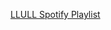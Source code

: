 [LLULL Spotify Playlist](https://open.spotify.com/user/jdtheriault/playlist/7iCilBAFx5KGtA2VC9XJ4h?si=ls3SPHc3TCm6A3HnX0_3yw)